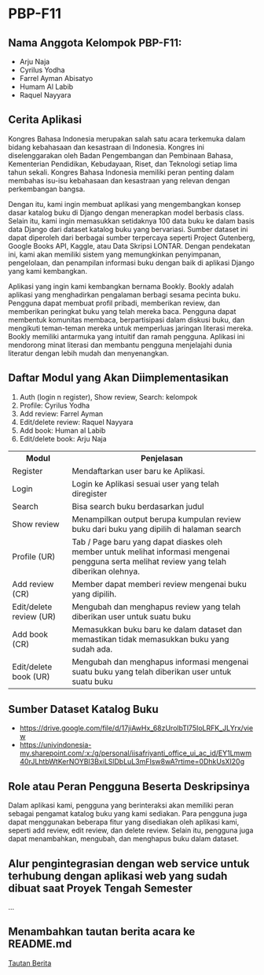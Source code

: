 # PBP-F11

## Nama Anggota Kelompok PBP-F11:
- Arju Naja
- Cyrilus Yodha
- Farrel Ayman Abisatyo
- Humam Al Labib
- Raquel Nayyara

## Cerita Aplikasi

Kongres Bahasa Indonesia merupakan salah satu acara terkemuka dalam bidang kebahasaan dan kesastraan di Indonesia. Kongres ini diselenggarakan oleh Badan Pengembangan dan Pembinaan Bahasa, Kementerian Pendidikan, Kebudayaan, Riset, dan Teknologi setiap lima tahun sekali. Kongres Bahasa Indonesia memiliki peran penting dalam membahas isu-isu kebahasaan dan kesastraan yang relevan dengan perkembangan bangsa.

Dengan itu, kami ingin membuat aplikasi yang mengembangkan konsep dasar katalog buku di Django dengan menerapkan model berbasis class. Selain itu, kami ingin memasukkan setidaknya 100 data buku ke dalam basis data Django dari dataset katalog buku yang bervariasi. Sumber dataset ini dapat diperoleh dari berbagai sumber terpercaya seperti Project Gutenberg, Google Books API, Kaggle, atau Data Skripsi LONTAR. Dengan pendekatan ini, kami akan memiliki sistem yang memungkinkan penyimpanan, pengelolaan, dan penampilan informasi buku dengan baik di aplikasi Django yang kami kembangkan. 

Aplikasi yang ingin kami kembangkan bernama Bookly. Bookly adalah aplikasi yang menghadirkan pengalaman berbagi sesama pecinta buku. Pengguna dapat membuat profil pribadi, memberikan review, dan memberikan peringkat buku yang telah mereka baca. Pengguna dapat membentuk komunitas membaca, berpartisipasi dalam diskusi buku, dan mengikuti teman-teman mereka untuk memperluas jaringan literasi mereka. Bookly memiliki antarmuka yang intuitif dan ramah pengguna. Aplikasi ini mendorong minat literasi dan membantu pengguna menjelajahi dunia literatur dengan lebih mudah dan menyenangkan.

## Daftar Modul yang Akan Diimplementasikan
1. Auth (login n register), Show review, Search: kelompok
2. Profile: Cyrilus Yodha
3. Add review: Farrel Ayman
4. Edit/delete review: Raquel Nayyara
5. Add book: Human al Labib
6. Edit/delete book: Arju Naja

<table>
  <tr>
    <th>
      Modul
    </th>
    <th>
      Penjelasan
    </th>
  </tr>
  <tr>
    <td>
      Register
    </td>
    <td>
      Mendaftarkan user baru ke Aplikasi.
    </td>
  </tr>
  <tr>
    <td>
      Login
    </td>
    <td>
      Login ke Aplikasi sesuai user yang telah diregister
    </td>
  </tr>
  <tr>
    <td>
      Search
    </td>
    <td>
    Bisa search buku berdasarkan judul
    </td>
  </tr>
  <tr>
    <td>
      Show review
    </td>
    <td>
      Menampilkan output berupa kumpulan review buku dari buku yang dipilih di halaman search
    </td>
  </tr>
  <tr>
    <td>
      Profile (UR)
    </td>
    <td>
      Tab / Page baru yang dapat diaskes oleh member untuk melihat informasi mengenai pengguna serta melihat review yang telah diberikan olehnya.
    </td>
  </tr>
  <tr>
    <td>
      Add review (CR)
    </td>
    <td>
      Member dapat memberi review mengenai buku yang dipilih.
    </td>
  </tr>
  <tr>
    <td>
      Edit/delete review (UR)
    </td>
    <td>
      Mengubah dan menghapus review yang telah diberikan user untuk suatu buku
    </td>
  </tr>
  <tr>
    <td>
      Add book (CR)
    </td>
    <td>
      Memasukkan buku baru ke dalam dataset dan memastikan tidak memasukkan buku yang sudah ada.
    </td>
  </tr>
  <tr>
    <td>
      Edit/delete book (UR)
    </td>
    <td>
      Mengubah dan menghapus informasi mengenai suatu buku yang telah diberikan user untuk suatu buku
    </td>
  </tr>
</table>

## Sumber Dataset Katalog Buku
- https://drive.google.com/file/d/17jiAwHx_68zUrolbTl75IoLRFK_JLYrx/view
- https://univindonesia-my.sharepoint.com/:x:/g/personal/iisafriyanti_office_ui_ac_id/EY1Lmwm40rJLhtbWtKerNOYBI3BxiLSlDbLuL3mFIsw8wA?rtime=0DhkUsXI20g

## Role atau Peran Pengguna Beserta Deskripsinya
Dalam aplikasi kami, pengguna yang berinteraksi akan memiliki peran sebagai pengamat katalog buku yang kami sediakan. Para pengguna juga dapat menggunakan beberapa fitur yang disediakan oleh aplikasi kami, seperti add review, edit review, dan delete review. Selain itu, pengguna juga dapat menambahkan, mengubah, dan menghapus buku dalam dataset.

## Alur pengintegrasian dengan web service untuk terhubung dengan aplikasi web yang sudah dibuat saat Proyek Tengah Semester
...

## Menambahkan tautan berita acara ke README.md
[Tautan Berita](https://docs.google.com/spreadsheets/d/1iMTYbRv7P_zatXg2rPocMPP-_elBeP-Q/edit#gid=1894349254)
